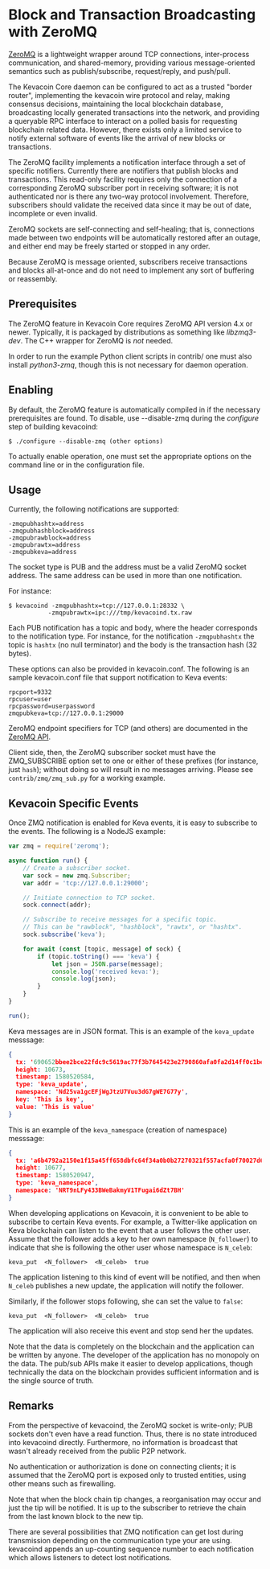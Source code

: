 # Block and Transaction Broadcasting with ZeroMQ

[ZeroMQ](http://zeromq.org/) is a lightweight wrapper around TCP
connections, inter-process communication, and shared-memory,
providing various message-oriented semantics such as publish/subscribe,
request/reply, and push/pull.

The Kevacoin Core daemon can be configured to act as a trusted "border
router", implementing the kevacoin wire protocol and relay, making
consensus decisions, maintaining the local blockchain database,
broadcasting locally generated transactions into the network, and
providing a queryable RPC interface to interact on a polled basis for
requesting blockchain related data. However, there exists only a
limited service to notify external software of events like the arrival
of new blocks or transactions.

The ZeroMQ facility implements a notification interface through a set
of specific notifiers. Currently there are notifiers that publish
blocks and transactions. This read-only facility requires only the
connection of a corresponding ZeroMQ subscriber port in receiving
software; it is not authenticated nor is there any two-way protocol
involvement. Therefore, subscribers should validate the received data
since it may be out of date, incomplete or even invalid.

ZeroMQ sockets are self-connecting and self-healing; that is,
connections made between two endpoints will be automatically restored
after an outage, and either end may be freely started or stopped in
any order.

Because ZeroMQ is message oriented, subscribers receive transactions
and blocks all-at-once and do not need to implement any sort of
buffering or reassembly.

## Prerequisites

The ZeroMQ feature in Kevacoin Core requires ZeroMQ API version 4.x or
newer. Typically, it is packaged by distributions as something like
*libzmq3-dev*. The C++ wrapper for ZeroMQ is *not* needed.

In order to run the example Python client scripts in contrib/ one must
also install *python3-zmq*, though this is not necessary for daemon
operation.

## Enabling

By default, the ZeroMQ feature is automatically compiled in if the
necessary prerequisites are found.  To disable, use --disable-zmq
during the *configure* step of building kevacoind:

    $ ./configure --disable-zmq (other options)

To actually enable operation, one must set the appropriate options on
the command line or in the configuration file.

## Usage

Currently, the following notifications are supported:

    -zmqpubhashtx=address
    -zmqpubhashblock=address
    -zmqpubrawblock=address
    -zmqpubrawtx=address
    -zmqpubkeva=address

The socket type is PUB and the address must be a valid ZeroMQ socket
address. The same address can be used in more than one notification.

For instance:

    $ kevacoind -zmqpubhashtx=tcp://127.0.0.1:28332 \
               -zmqpubrawtx=ipc:///tmp/kevacoind.tx.raw

Each PUB notification has a topic and body, where the header
corresponds to the notification type. For instance, for the
notification `-zmqpubhashtx` the topic is `hashtx` (no null
terminator) and the body is the transaction hash (32
bytes).

These options can also be provided in kevacoin.conf. The following is an sample
kevacoin.conf file that support notification to Keva events:

```
rpcport=9332
rpcuser=user
rpcpassword=userpassword
zmqpubkeva=tcp://127.0.0.1:29000
```

ZeroMQ endpoint specifiers for TCP (and others) are documented in the
[ZeroMQ API](http://api.zeromq.org/4-0:_start).

Client side, then, the ZeroMQ subscriber socket must have the
ZMQ_SUBSCRIBE option set to one or either of these prefixes (for
instance, just `hash`); without doing so will result in no messages
arriving. Please see `contrib/zmq/zmq_sub.py` for a working example.

## Kevacoin Specific Events

Once ZMQ notification is enabled for Keva events, it is easy to subscribe
to the events. The following is a NodeJS example:

```js
var zmq = require('zeromq');

async function run() {
    // Create a subscriber socket.
    var sock = new zmq.Subscriber;
    var addr = 'tcp://127.0.0.1:29000';

    // Initiate connection to TCP socket.
    sock.connect(addr);

    // Subscribe to receive messages for a specific topic.
    // This can be "rawblock", "hashblock", "rawtx", or "hashtx".
    sock.subscribe('keva');

    for await (const [topic, message] of sock) {
        if (topic.toString() === 'keva') {
            let json = JSON.parse(message);
            console.log('received keva:');
            console.log(json);
        }
    }
}

run();
```

Keva messages are in JSON format. This is an example of the `keva_update` messsage:

```json
{
  tx: '690652bbee2bce22fdc9c5619ac77f3b7645423e2790860afa0fa2d14ff0c1be',
  height: 10673,
  timestamp: 1580520584,
  type: 'keva_update',
  namespace: 'Nd25va1gcEFjWgJtzU7Vuu3dG7gWE7G77y',
  key: 'This is key',
  value: 'This is value'
}
```

This is an example of the `keva_namespace` (creation of namespace) messsage:

```json
{
  tx: 'a6b4792a2150e1f15a45ff658dbfc64f34a0b0b27270321f557acfa0f70027d6',
  height: 10677,
  timestamp: 1580520947,
  type: 'keva_namespace',
  namespace: 'NRT9nLFy433BWeBakmyV1TFugai6dZt7BH'
}
```

When developing applications on Kevacoin, it is convenient to be able to subscribe to certain Keva events. For example, a Twitter-like application on Keva blockchain can listen to the event that a user follows the other user. Assume that the follower adds a key to her own namespace (`N_follower`) to indicate that she is following the other user whose namespace is `N_celeb`:

```
keva_put  <N_follower>  <N_celeb>  true
```

The application listening to this kind of event will be notified, and then when `N_celeb` publishes a new update, the application will notify the follower.

Similarly, if the follower stops following, she can set the value to `false`:
```
keva_put  <N_follower>  <N_celeb>  true
```
The application will also receive this event and stop send her the updates.

Note that the data is completely on the blockchain and the application can be written by anyone. The developer of the application has no monopoly on the data. The pub/sub APIs make it easier to develop applications, though technically the data on the blockchain provides sufficient information and is the single source of truth.

## Remarks

From the perspective of kevacoind, the ZeroMQ socket is write-only; PUB
sockets don't even have a read function. Thus, there is no state
introduced into kevacoind directly. Furthermore, no information is
broadcast that wasn't already received from the public P2P network.

No authentication or authorization is done on connecting clients; it
is assumed that the ZeroMQ port is exposed only to trusted entities,
using other means such as firewalling.

Note that when the block chain tip changes, a reorganisation may occur
and just the tip will be notified. It is up to the subscriber to
retrieve the chain from the last known block to the new tip.

There are several possibilities that ZMQ notification can get lost
during transmission depending on the communication type your are
using. kevacoind appends an up-counting sequence number to each
notification which allows listeners to detect lost notifications.
